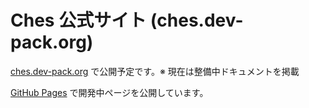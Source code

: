 # Ches 公式サイト (ches.dev-pack.org)

[ches.dev-pack.org](https://ches.dev-pack.org/) で公開予定です。※ 現在は整備中ドキュメントを掲載

[GitHub Pages](https://cheslang.github.io/ches.dev-pack.org/) で開発中ページを公開しています。
